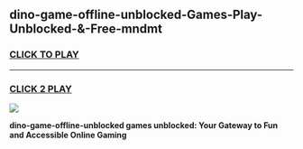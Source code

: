 
## dino-game-offline-unblocked-Games-Play-Unblocked-&-Free-mndmt
<h3>
<a href="https://premium76.site?title=dino-game-offline-unblocked&ref=24A">CLICK TO PLAY</a></h3>
<hr>

<h3>
<a href="https://premium76.site?title=dino-game-offline-unblocked&ref=24A">CLICK 2 PLAY</a>
  
</h3>

<a href="https://premium76.site?title=dino-game-offline-unblocked&ref=24A"><img src="https://clearcache.store/games.png"></a>


**dino-game-offline-unblocked games unblocked: Your Gateway to Fun and Accessible Online Gaming**
